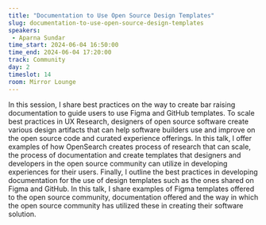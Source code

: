```yaml
---
title: "Documentation to Use Open Source Design Templates"
slug: documentation-to-use-open-source-design-templates
speakers:
 - Aparna Sundar
time_start: 2024-06-04 16:50:00
time_end: 2024-06-04 17:20:00
track: Community
day: 2
timeslot: 14
room: Mirror Lounge
---
```


In this session, I share best practices on the way to create bar raising documentation to guide users to use Figma and GitHub templates. To scale best practices in UX Research, designers of open source software create various design artifacts that can help software builders use and improve on the open source code and curated experience offerings. In this talk, I offer examples of how OpenSearch creates process of research that can scale, the process of documentation and create templates that designers and developers in the open source community can utilize in developing experiences for their users. Finally, I outline the best practices in developing documentation for the use of design templates such as the ones shared on Figma and GitHub. In this talk, I share examples of Figma templates offered to the open source community, documentation offered and the way in which the open source community has utilized these in creating their software solution.